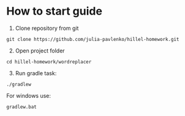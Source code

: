 # How to start guide

1. Clone repository from git

```git clone https://github.com/julia-pavlenko/hillel-homework.git```

2. Open project folder

```cd hillel-homework/wordreplacer```

3. Run gradle task:

```./gradlew```

For windows use:

```gradlew.bat```
